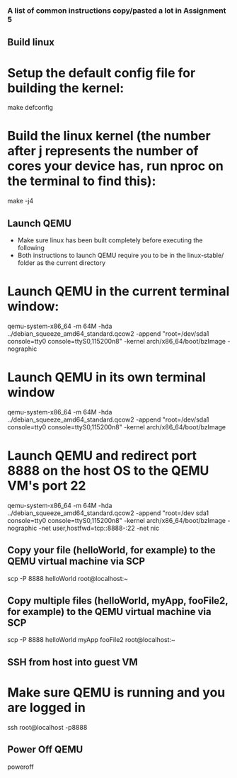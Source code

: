 ### A list of common instructions copy/pasted a lot in Assignment 5


## Build linux


# Setup the default config file for building the kernel:
make defconfig

# Build the linux kernel (the number after j represents the number of cores your device has, run nproc on the terminal to find this):
make -j4 


## Launch QEMU
- Make sure linux has been built completely before executing the following
- Both instructions to launch QEMU require you to be in the linux-stable/ folder as the current directory


# Launch QEMU in the current terminal window:
qemu-system-x86_64 -m 64M -hda ../debian_squeeze_amd64_standard.qcow2 -append "root=/dev/sda1 console=tty0 console=ttyS0,115200n8" -kernel arch/x86_64/boot/bzImage -nographic


# Launch QEMU in its own terminal window
qemu-system-x86_64 -m 64M -hda ../debian_squeeze_amd64_standard.qcow2 -append "root=/dev/sda1 console=tty0 console=ttyS0,115200n8" -kernel arch/x86_64/boot/bzImage


# Launch QEMU and redirect port 8888 on the host OS to the QEMU VM's port 22
qemu-system-x86_64 -m 64M -hda ../debian_squeeze_amd64_standard.qcow2 -append "root=/dev sda1 console=tty0 console=ttyS0,115200n8" -kernel arch/x86_64/boot/bzImage -nographic -net user,hostfwd=tcp::8888-:22 -net nic


## Copy your file (helloWorld, for example) to the QEMU virtual machine via SCP 
scp -P 8888 helloWorld root@localhost:~


## Copy multiple files (helloWorld, myApp, fooFile2, for example) to the QEMU virtual machine via SCP
scp -P 8888 helloWorld myApp fooFile2 root@localhost:~


## SSH from host into guest VM
# Make sure QEMU is running and you are logged in
ssh root@localhost -p8888


## Power Off QEMU
poweroff